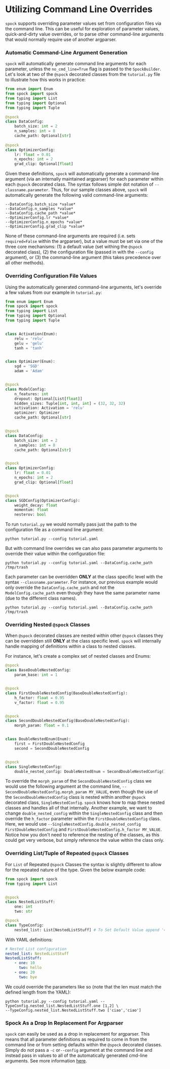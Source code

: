 # Utilizing Command Line Overrides

`spock` supports overriding parameter values set from configuration files via the command line. This can be useful for
exploration of parameter values, quick-and-dirty value overrides, or to parse other command-line arguments that would
normally require use of another argparser.

### Automatic Command-Line Argument Generation

`spock` will automatically generate command line arguments for each parameter, unless the `no_cmd_line=True` flag is 
passed to the `SpockBuilder`. Let's look at two of the `@spock` decorated classes from the `tutorial.py` file to 
illustrate how this works in practice:

```python
from enum import Enum
from spock import spock
from typing import List
from typing import Optional
from typing import Tuple

@spock
class DataConfig:
    batch_size: int = 2
    n_samples: int = 8
    cache_path: Optional[str]
    
@spock
class OptimizerConfig:
    lr: float = 0.01
    n_epochs: int = 2
    grad_clip: Optional[float]
```

Given these definitions, `spock` will automatically generate a command-line argument (via an internally maintained 
argparser) for each parameter within each `@spock` decorated class. The syntax follows simple dot notation 
of `--classname.parameter`. Thus, for our sample classes above, `spock` will automatically generate the following 
valid command-line arguments:

```shell
--DataConfig.batch_size *value*
--DataConfig.n_samples *value*
--DataConfig.cache_path *value*
--OptimizerConfig.lr *value*
--OptimizerConfig.n_epochs *value*
--OptimizerConfig.grad_clip *value*
```

None of these command-line arguments are required (i.e. sets `required=False` within the argparser), but a value must
be set via one of the three core mechanisms: (1) a default value (set withing the `@spock` decorated class), (2) the 
configuration file (passed in with the `--config` argument), or (3) the command-line argument (this takes precedence 
over all other methods).

### Overriding Configuration File Values

Using the automatically generated command-line arguments, let's override a few values from our example in `tutorial.py`:

```python
from enum import Enum
from spock import spock
from typing import List
from typing import Optional
from typing import Tuple


class Activation(Enum):
    relu = 'relu'
    gelu = 'gelu'
    tanh = 'tanh'


class Optimizer(Enum):
    sgd = 'SGD'
    adam = 'Adam'


@spock
class ModelConfig:
    n_features: int
    dropout: Optional[List[float]]
    hidden_sizes: Tuple[int, int, int] = (32, 32, 32)
    activation: Activation = 'relu'
    optimizer: Optimizer
    cache_path: Optional[str]


@spock
class DataConfig:
    batch_size: int = 2
    n_samples: int = 8
    cache_path: Optional[str]


@spock
class OptimizerConfig:
    lr: float = 0.01
    n_epochs: int = 2
    grad_clip: Optional[float]


@spock
class SGDConfig(OptimizerConfig):
    weight_decay: float
    momentum: float
    nesterov: bool

```

To run `tutorial.py` we would normally pass just the path to the configuration file as a command line argument:

```shell
python tutorial.py --config tutorial.yaml
```

But with command line overrides we can also pass parameter arguments to override their value within the configuration
file:

```shell
python tutorial.py --config tutorial.yaml --DataConfig.cache_path /tmp/trash
```

Each parameter can be overridden **ONLY** at the class specific level with the syntax `--classname.parameter`. For
instance, our previous example would only override the `DataConfig.cache_path` and not the `ModelConfig.cache_path` even
though they have the same parameter name (due to the different class names).

```shell
python tutorial.py --config tutorial.yaml --DataConfig.cache_path /tmp/trash
```

### Overriding Nested `@spock` Classes

When `@spock` decorated classes are nested within other `@spock` classes they can be overridden still **ONLY** at the 
class specific level. `spock` will internally handle mapping of definitions within a class to nested classes.

For instance, let's create a complex set of nested classes and Enums:

```python
@spock
class BaseDoubleNestedConfig:
    param_base: int = 1


@spock
class FirstDoubleNestedConfig(BaseDoubleNestedConfig):
    h_factor: float = 0.95
    v_factor: float = 0.95


@spock
class SecondDoubleNestedConfig(BaseDoubleNestedConfig):
    morph_param: float = 0.1


class DoubleNestedEnum(Enum):
    first = FirstDoubleNestedConfig
    second = SecondDoubleNestedConfig


@spock
class SingleNestedConfig:
    double_nested_config: DoubleNestedEnum = SecondDoubleNestedConfig()

```

To override the `morph_param` of the `SecondDoubleNestedConfig` class we would use the following argument at the 
command line, `--SecondDoubleNestedConfig.morph_param MY_VALUE`, even though the use of the `SecondDoubleNestedConfig` 
class is nested within another `@spock` decorated class, `SingleNestedConfig`. `spock` knows how to map these nested 
classes and handles all of that internally. Another example, we want to change `double_nested_config` within the 
`SingleNestedConfig` class and then override the `h_factor` parameter within the `FirstDoubleNestedConfig` class. Here,
we would use `--SingleNestedConfig.double_nested_config FirstDoubleNestedConfig` and 
`FirstDoubleNestedConfig.h_factor MY_VALUE`. Notice how you don't need to reference the nesting of the classes, as this
could get very verbose, but simply reference the value within the class only.


### Overriding List/Tuple of Repeated `@spock` Classes 

For `List` of Repeated `@spock` Classes the syntax is slightly different to allow for the repeated nature of the type.
Given the below example code:

```python
from spock import spock
from typing import List


@spock
class NestedListStuff:
    one: int
    two: str

@spock
class TypeConfig:
    nested_list: List[NestedListStuff] # To Set Default Value append '= NestedListStuff'
```

With YAML definitions:

```yaml
# Nested List configuration
nested_list: NestedListStuff
NestedListStuff:
    - one: 10
      two: hello
    - one: 20
      two: bye
```

We could override the parameters like so (note that the len must match the defined length from the YAML):

```shell
python tutorial.py --config tutorial.yaml --TypeConfig.nested_list.NestedListStuff.one [1,2] \
--TypeConfig.nested_list.NestedListStuff.two ['ciao','ciao']
```

### Spock As a Drop In Replacement For Argparser

`spock` can easily be used as a drop in replacement for argparser. This means that all parameter definitions as 
required to come in from the command line or from setting defaults within the `@spock` decorated classes. Simply do not 
pass a `-c` or`--config` argument at the command line and instead pass in values to all of the automatically generated 
cmd-line arguments. See more information [here](https://fidelity.github.io/spock/ArgParser-Replacement/).